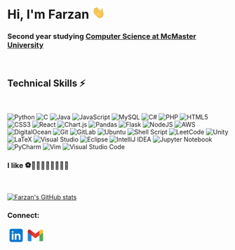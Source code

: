 
  

# Hi, I'm Farzan <img src="https://raw.githubusercontent.com/farzanali/farzanali/main/media/wave.gif"  width="30px">

### Second year studying <a  href="https://future.mcmaster.ca/programs/computer-science/">Computer Science at McMaster University</a>  
<br>

## Technical Skills ⚡  
<br>

![Python](https://img.shields.io/badge/python-3670A0?style=for-the-badge&logo=appveyor&logo=python&logoColor=ffdd54) ![C](https://img.shields.io/badge/c-%2300599C.svg?style=for-the-badge&logo=appveyor&logo=c&logoColor=white) ![Java](https://img.shields.io/badge/java-%23ED8B00.svg?style=for-the-badge&logo=appveyor&logo=java&logoColor=white) ![JavaScript](https://img.shields.io/badge/javascript-%23323330.svg?style=for-the-badge&logo=appveyor&logo=javascript&logoColor=%23F7DF1E) ![MySQL](https://img.shields.io/badge/mysql-%2300f.svg?style=for-the-badge&logo=appveyor&logo=mysql&logoColor=white) ![C#](https://img.shields.io/badge/c%23-%23239120.svg?style=for-the-badge&logo=appveyor&logo=c-sharp&logoColor=white) ![PHP](https://img.shields.io/badge/php-%23777BB4.svg?style=for-the-badge&logo=appveyor&logo=php&logoColor=white) ![HTML5](https://img.shields.io/badge/html5-%23E34F26.svg?style=for-the-badge&logo=appveyor&logo=html5&logoColor=white) ![CSS3](https://img.shields.io/badge/css3-%231572B6.svg?style=for-the-badge&logo=appveyor&logo=css3&logoColor=white) ![React](https://img.shields.io/badge/react-%2320232a.svg?style=for-the-badge&logo=appveyor&logo=react&logoColor=%2361DAFB) ![Chart.js](https://img.shields.io/badge/chart.js-F5788D.svg?style=for-the-badge&logo=appveyor&logo=chart.js&logoColor=white) ![Pandas](https://img.shields.io/badge/pandas-%23150458.svg?style=for-the-badge&logo=appveyor&logo=pandas&logoColor=white) ![Flask](https://img.shields.io/badge/flask-%23000.svg?style=for-the-badge&logo=appveyor&logo=flask&logoColor=white) ![NodeJS](https://img.shields.io/badge/node.js-6DA55F?style=for-the-badge&logo=appveyor&logo=node.js&logoColor=white) ![AWS](https://img.shields.io/badge/AWS-%23FF9900.svg?style=for-the-badge&logo=appveyor&logo=amazon-aws&logoColor=white) ![DigitalOcean](https://img.shields.io/badge/DigitalOcean-%230167ff.svg?style=for-the-badge&logo=appveyor&logo=digitalOcean&logoColor=white) ![Git](https://img.shields.io/badge/git-%23F05033.svg?style=for-the-badge&logo=appveyor&logo=git&logoColor=white) ![GitLab](https://img.shields.io/badge/gitlab-%23181717.svg?style=for-the-badge&logo=appveyor&logo=gitlab&logoColor=white) ![Ubuntu](https://img.shields.io/badge/Ubuntu-E95420?style=for-the-badge&logo=appveyor&logo=ubuntu&logoColor=white) ![Shell Script](https://img.shields.io/badge/shell_script-%23121011.svg?style=for-the-badge&logo=appveyor&logo=gnu-bash&logoColor=white) ![LeetCode](https://img.shields.io/badge/LeetCode-000000?style=for-the-badge&logo=appveyor&logo=LeetCode&logoColor=#d16c06) ![Unity](https://img.shields.io/badge/unity-%23000000.svg?style=for-the-badge&logo=appveyor&logo=unity&logoColor=white) ![LaTeX](https://img.shields.io/badge/latex-%23008080.svg?style=for-the-badge&logo=appveyor&logo=latex&logoColor=white) ![Visual Studio](https://img.shields.io/badge/Visual%20Studio-5C2D91.svg?style=for-the-badge&logo=appveyor&logo=visual-studio&logoColor=white) ![Eclipse](https://img.shields.io/badge/Eclipse-FE7A16.svg?style=for-the-badge&logo=appveyor&logo=Eclipse&logoColor=white) ![IntelliJ IDEA](https://img.shields.io/badge/IntelliJIDEA-000000.svg?style=for-the-badge&logo=appveyor&logo=intellij-idea&logoColor=white) ![Jupyter Notebook](https://img.shields.io/badge/jupyter-%23FA0F00.svg?style=for-the-badge&logo=appveyor&logo=jupyter&logoColor=white) ![PyCharm](https://img.shields.io/badge/pycharm-143?style=for-the-badge&logo=appveyor&logo=pycharm&logoColor=black&color=black&labelColor=green) ![Vim](https://img.shields.io/badge/VIM-%2311AB00.svg?style=for-the-badge&logo=appveyor&logo=vim&logoColor=white) ![Visual Studio Code](https://img.shields.io/badge/Visual%20Studio%20Code-0078d7.svg?style=for-the-badge&logo=appveyor&logo=visual-studio-code&logoColor=white)
<br>

### I like ⚽🏓🏐🏋️‍♂️🏊‍♂️⛳🎾
<br>

[![Farzan's GitHub stats](https://github-readme-stats.vercel.app/api?username=FarzanAli)](https://github.com/anuraghazra/github-readme-stats)

### Connect:
[<img src="https://raw.githubusercontent.com/farzanali/farzanali/main/media/linkedin.png" width="40px">](https://www.linkedin.com/in/farzan-ali/)
[<img src="https://raw.githubusercontent.com/farzanali/farzanali/main/media/gmail.png" width="40px">](mailto:faisaf2@mcmaster.ca)
